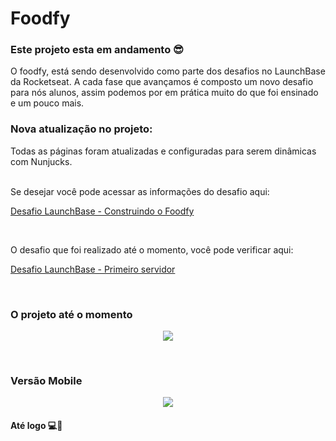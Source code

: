# Foodfy

### Este projeto esta em andamento 😎

O foodfy, está sendo desenvolvido como parte dos desafios no LaunchBase da Rocketseat. A cada fase que avançamos é composto um novo desafio para nós alunos, assim podemos por em prática muito do que foi ensinado e um pouco mais.
<br>

### Nova atualização no projeto:

<p>Todas as páginas foram atualizadas e configuradas para serem dinâmicas com Nunjucks.</p>

<br>
Se desejar você pode acessar as informações do desafio aqui:
<br> 

[Desafio LaunchBase - Construindo o Foodfy](https://github.com/rocketseat-education/bootcamp-launchbase-desafios-02/blob/master/desafios/02-foodfy.md)

<br>

O desafio que foi realizado até o momento, você pode verificar aqui:
<br>

[Desafio LaunchBase - Primeiro servidor](https://github.com/rocketseat-education/bootcamp-launchbase-desafios-03/blob/master/desafios/03-1-primeiro-servidor.md)

<br>

### O projeto até o momento

<p align="center">
    <img src="./github/page-foodfy.gif">
</p>

<br>

### Versão Mobile

<p align="center">
    <img src="./github/page-mobile-foodfy.gif">
</p>

#### Até logo 💻👋